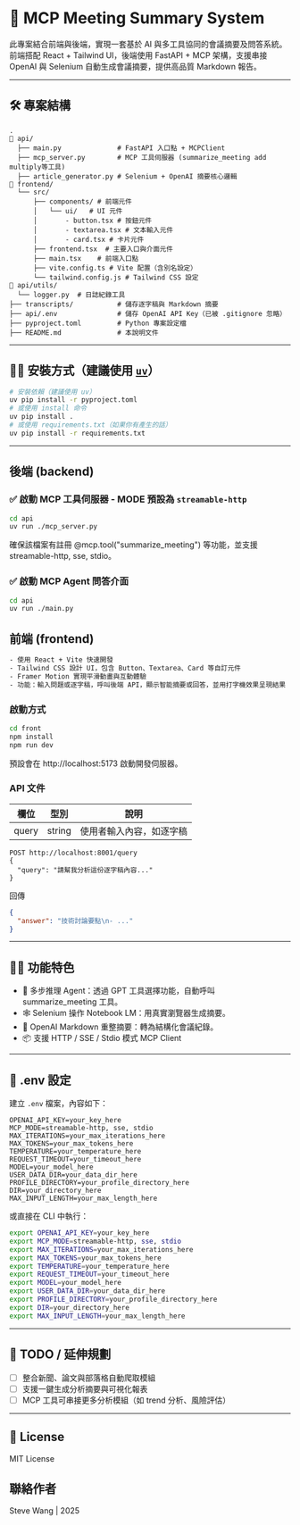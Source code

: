 
# 📄 MCP Meeting Summary System

此專案結合前端與後端，實現一套基於 AI 與多工具協同的會議摘要及問答系統。
前端搭配 React + Tailwind UI，後端使用 FastAPI + MCP 架構，支援串接 OpenAI 與 Selenium 自動生成會議摘要，提供高品質 Markdown 報告。

---

## 🛠 專案結構

```
.
📁 api/
  ├── main.py              # FastAPI 入口點 + MCPClient
  ├── mcp_server.py        # MCP 工具伺服器 (summarize_meeting add multiply等工具)
  ├── article_generator.py # Selenium + OpenAI 摘要核心邏輯
📁 frontend/
  └── src/
      ├── components/ # 前端元件
      │   └── ui/   # UI 元件
      │       - button.tsx # 按鈕元件
      │       - textarea.tsx # 文本輸入元件
      │       - card.tsx # 卡片元件
      ├── frontend.tsx  # 主要入口與介面元件
      ├── main.tsx    # 前端入口點
      ├── vite.config.ts # Vite 配置（含別名設定）
      └── tailwind.config.js # Tailwind CSS 設定
📁 api/utils/
  └── logger.py  # 日誌紀錄工具
├── transcripts/           # 儲存逐字稿與 Markdown 摘要
├── api/.env               # 儲存 OpenAI API Key（已被 .gitignore 忽略）
├── pyproject.toml         # Python 專案設定檔   
├── README.md              # 本說明文件
```

---

## 🧑‍💻 安裝方式（建議使用 [`uv`](https://github.com/astral-sh/uv)）

```bash
# 安裝依賴（建議使用 uv）
uv pip install -r pyproject.toml
# 或使用 install 命令
uv pip install .
# 或使用 requirements.txt（如果你有產生的話）
uv pip install -r requirements.txt
```

---

## 後端 (backend)

### ✅ 啟動 MCP 工具伺服器 - MODE 預設為 `streamable-http`

```bash
cd api
uv run ./mcp_server.py
```
確保該檔案有註冊 @mcp.tool("summarize_meeting") 等功能，並支援 streamable-http, sse, stdio。

### ✅ 啟動 MCP Agent 問答介面

```bash
cd api
uv run ./main.py
```

## 前端 (frontend)
```bash
- 使用 React + Vite 快速開發
- Tailwind CSS 設計 UI，包含 Button、Textarea、Card 等自訂元件
- Framer Motion 實現平滑動畫與互動體驗
- 功能：輸入問題或逐字稿，呼叫後端 API，顯示智能摘要或回答，並用打字機效果呈現結果
```

### 啟動方式
```bash
cd front
npm install
npm run dev
```
預設會在 http://localhost:5173 啟動開發伺服器。


### API 文件
| 欄位    | 型別     | 說明           |
| ----- | ------ | ------------ |
| query | string | 使用者輸入內容，如逐字稿 |
```
POST http://localhost:8001/query
{
  "query": "請幫我分析這份逐字稿內容..."
}
```
回傳
```json
{
  "answer": "技術討論要點\n- ..."
}
```


---

## 🧙‍♂️ 功能特色
- 🧠 多步推理 Agent：透過 GPT 工具選擇功能，自動呼叫 summarize_meeting 工具。
- 🕸 Selenium 操作 Notebook LM：用真實瀏覽器生成摘要。
- 📝 OpenAI Markdown 重整摘要：轉為結構化會議紀錄。
- 📦 支援 HTTP / SSE / Stdio 模式 MCP Client

---

## 🔐 .env 設定
建立 `.env` 檔案，內容如下：

```env
OPENAI_API_KEY=your_key_here
MCP_MODE=streamable-http, sse, stdio
MAX_ITERATIONS=your_max_iterations_here
MAX_TOKENS=your_max_tokens_here
TEMPERATURE=your_temperature_here
REQUEST_TIMEOUT=your_timeout_here
MODEL=your_model_here
USER_DATA_DIR=your_data_dir_here
PROFILE_DIRECTORY=your_profile_directory_here
DIR=your_directory_here
MAX_INPUT_LENGTH=your_max_length_here
```

或直接在 CLI 中執行：
```bash
export OPENAI_API_KEY=your_key_here
export MCP_MODE=streamable-http, sse, stdio
export MAX_ITERATIONS=your_max_iterations_here
export MAX_TOKENS=your_max_tokens_here
export TEMPERATURE=your_temperature_here
export REQUEST_TIMEOUT=your_timeout_here
export MODEL=your_model_here
export USER_DATA_DIR=your_data_dir_here
export PROFILE_DIRECTORY=your_profile_directory_here
export DIR=your_directory_here
export MAX_INPUT_LENGTH=your_max_length_here
```
---

## 📎 TODO / 延伸規劃

- [ ] 整合新聞、論文與部落格自動爬取模組
- [ ] 支援一鍵生成分析摘要與可視化報表
- [ ] MCP 工具可串接更多分析模組（如 trend 分析、風險評估）

---

## 📜 License

MIT License

## 聯絡作者
Steve Wang | 2025